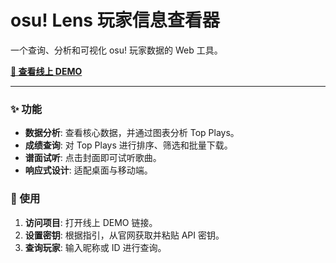 # osu! Lens 玩家信息查看器

一个查询、分析和可视化 osu! 玩家数据的 Web 工具。

**[🚀 查看线上 DEMO](https://risou2333.github.io/osu-lens.github.io/)**

---

### ✨ 功能

* **数据分析**: 查看核心数据，并通过图表分析 Top Plays。
* **成绩查询**: 对 Top Plays 进行排序、筛选和批量下载。
* **谱面试听**: 点击封面即可试听歌曲。
* **响应式设计**: 适配桌面与移动端。

### 🚀 使用

1.  **访问项目**: 打开线上 DEMO 链接。
2.  **设置密钥**: 根据指引，从官网获取并粘贴 API 密钥。
3.  **查询玩家**: 输入昵称或 ID 进行查询。


